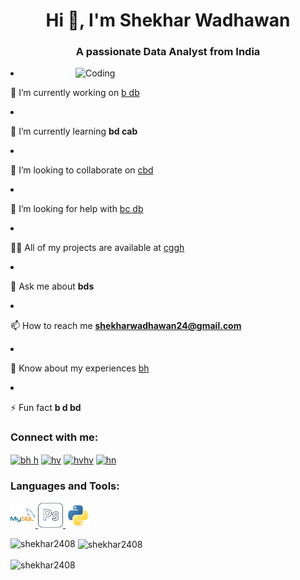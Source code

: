 <h1 align="center">Hi 👋, I'm Shekhar Wadhawan</h1>
<h3 align="center">A passionate Data Analyst from India</h3>
<img align="right" alt="Coding" width="400" src=https://www.google.com/imgres?q=data%20analyst%20gif&imgurl=https%3A%2F%2Fmedia0.giphy.com%2Fmedia%2F3oKIPEqDGUULpEU0aQ%2F200w.gif%3Fcid%3D6c09b9525zxi1xgjdp1hdr1yi2xxos601wzizol83wlqfufj%26ep%3Dv1_gifs_search%26rid%3D200w.gif%26ct%3Dg&imgrefurl=https%3A%2F%2Fgiphy.com%2Fexplore%2Fanalytics&docid=smZSeXuNdvnsaM&tbnid=lIw6rShyMeG2sM&vet=12ahUKEwirhNOf2sOFAxXETGwGHbVLDoQQM3oECFIQAA..i&w=200&h=150&hcb=2&ved=2ahUKEwirhNOf2sOFAxXETGwGHbVLDoQQM3oECFIQAA#imgrc=lIw6rShyMeG2sM&imgdii=zHeo1PSz24RKlM

- 🔭 I’m currently working on [b db](bf)

- 🌱 I’m currently learning **bd cab**

- 👯 I’m looking to collaborate on [cbd](bff)

- 🤝 I’m looking for help with [bc db](dha)

- 👨‍💻 All of my projects are available at [cggh](cggh)

- 💬 Ask me about **bds**

- 📫 How to reach me **shekharwadhawan24@gmail.com**

- 📄 Know about my experiences [bh](bh)

- ⚡ Fun fact **b d bd**

<h3 align="left">Connect with me:</h3>
<p align="left">
<a href="https://linkedin.com/in/bh h" target="blank"><img align="center" src="https://raw.githubusercontent.com/rahuldkjain/github-profile-readme-generator/master/src/images/icons/Social/linked-in-alt.svg" alt="bh h" height="30" width="40" /></a>
<a href="https://fb.com/hv" target="blank"><img align="center" src="https://raw.githubusercontent.com/rahuldkjain/github-profile-readme-generator/master/src/images/icons/Social/facebook.svg" alt="hv" height="30" width="40" /></a>
<a href="https://instagram.com/hvhv" target="blank"><img align="center" src="https://raw.githubusercontent.com/rahuldkjain/github-profile-readme-generator/master/src/images/icons/Social/instagram.svg" alt="hvhv" height="30" width="40" /></a>
<a href="https://discord.gg/hn" target="blank"><img align="center" src="https://raw.githubusercontent.com/rahuldkjain/github-profile-readme-generator/master/src/images/icons/Social/discord.svg" alt="hn" height="30" width="40" /></a>
</p>

<h3 align="left">Languages and Tools:</h3>
<p align="left"> <a href="https://www.mysql.com/" target="_blank" rel="noreferrer"> <img src="https://raw.githubusercontent.com/devicons/devicon/master/icons/mysql/mysql-original-wordmark.svg" alt="mysql" width="40" height="40"/> </a> <a href="https://www.photoshop.com/en" target="_blank" rel="noreferrer"> <img src="https://raw.githubusercontent.com/devicons/devicon/master/icons/photoshop/photoshop-line.svg" alt="photoshop" width="40" height="40"/> </a> <a href="https://www.python.org" target="_blank" rel="noreferrer"> <img src="https://raw.githubusercontent.com/devicons/devicon/master/icons/python/python-original.svg" alt="python" width="40" height="40"/> </a> </p>

<p><img align="left" src="https://github-readme-stats.vercel.app/api/top-langs?username=shekhar2408&show_icons=true&locale=en&layout=compact" alt="shekhar2408" /></p>

<p>&nbsp;<img align="center" src="https://github-readme-stats.vercel.app/api?username=shekhar2408&show_icons=true&locale=en" alt="shekhar2408" /></p>

<p><img align="center" src="https://github-readme-streak-stats.herokuapp.com/?user=shekhar2408&" alt="shekhar2408" /></p>

